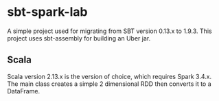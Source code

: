 # sbt-spark-lab
A simple project used for migrating from SBT version 0.13.x to 1.9.3.  This project uses sbt-assembly for building an Uber jar.

## Scala ##
Scala version 2.13.x is the version of choice, which requires Spark 3.4.x.  The main class creates a simple 2 dimensional RDD then
converts it to a DataFrame.
